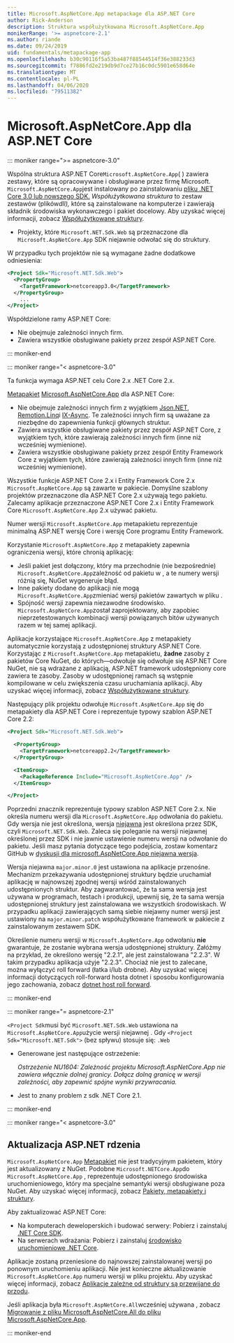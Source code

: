 ```yaml
---
title: Microsoft.AspNetCore.App metapackage dla ASP.NET Core
author: Rick-Anderson
description: Struktura współużytkowana Microsoft.AspNetCore.App
monikerRange: '>= aspnetcore-2.1'
ms.author: riande
ms.date: 09/24/2019
uid: fundamentals/metapackage-app
ms.openlocfilehash: b30c90116f5a53ba487f88544514f36e388233d3
ms.sourcegitcommit: f7886fd2e219db9d7ce27b16c0dc5901e658d64e
ms.translationtype: MT
ms.contentlocale: pl-PL
ms.lasthandoff: 04/06/2020
ms.locfileid: "79511382"
---
```

# <a name="microsoftaspnetcoreapp-for-aspnet-core"></a>Microsoft.AspNetCore.App dla ASP.NET Core

::: moniker range=">= aspnetcore-3.0"

 Wspólna struktura ASP.NET Core`Microsoft.AspNetCore.App`( ) zawiera zestawy, które są opracowywane i obsługiwane przez firmę Microsoft. `Microsoft.AspNetCore.App`jest instalowany po zainstalowaniu [pliku .NET Core 3.0 lub nowszego SDK.](https://dotnet.microsoft.com/download/dotnet-core/3.0) *Współużytkowana struktura* to zestaw zestawów (plików*dll),* które są zainstalowane na komputerze i zawierają składnik środowiska wykonawczego i pakiet docelowy. Aby uzyskać więcej informacji, zobacz [Współużytkowane struktury](https://natemcmaster.com/blog/2018/08/29/netcore-primitives-2/).

* Projekty, które `Microsoft.NET.Sdk.Web` są przeznaczone dla `Microsoft.AspNetCore.App` SDK niejawnie odwołać się do struktury.

W przypadku tych projektów nie są wymagane żadne dodatkowe odniesienia:

```xml
<Project Sdk="Microsoft.NET.Sdk.Web">
  <PropertyGroup>
    <TargetFramework>netcoreapp3.0</TargetFramework>
  </PropertyGroup>
    ...
</Project>
```

Współdzielone ramy ASP.NET Core:

* Nie obejmuje zależności innych firm.
* Zawiera wszystkie obsługiwane pakiety przez zespół ASP.NET Core.

::: moniker-end

::: moniker range="< aspnetcore-3.0"

Ta funkcja wymaga ASP.NET celu Core 2.x .NET Core 2.x.

[Metapakiet](/dotnet/core/packages#metapackages) [Microsoft.AspNetCore.App](https://www.nuget.org/packages/Microsoft.AspNetCore.App) dla ASP.NET Core:

* Nie obejmuje zależności innych firm z wyjątkiem [Json.NET](https://www.nuget.org/packages/Newtonsoft.Json/), [Remotion.Linq](https://www.nuget.org/packages/Remotion.Linq/)i [IX-Async](https://www.nuget.org/packages/System.Interactive.Async/). Te zależności innych firm są uważane za niezbędne do zapewnienia funkcji głównych struktur.
* Zawiera wszystkie obsługiwane pakiety przez zespół ASP.NET Core, z wyjątkiem tych, które zawierają zależności innych firm (inne niż wcześniej wymienione).
* Zawiera wszystkie obsługiwane pakiety przez zespół Entity Framework Core z wyjątkiem tych, które zawierają zależności innych firm (inne niż wcześniej wymienione).

Wszystkie funkcje ASP.NET Core 2.x i Entity Framework Core 2.x `Microsoft.AspNetCore.App` są zawarte w pakiecie. Domyślne szablony projektów przeznaczone dla ASP.NET Core 2.x używają tego pakietu. Zalecamy aplikacje przeznaczone ASP.NET Core 2.x i Entity Framework Core `Microsoft.AspNetCore.App` 2.x używać pakietu.

Numer wersji `Microsoft.AspNetCore.App` metapakietu reprezentuje minimalną ASP.NET wersję Core i wersję Core programu Entity Framework.

Korzystanie `Microsoft.AspNetCore.App` z metapakiety zapewnia ograniczenia wersji, które chronią aplikację:

* Jeśli pakiet jest dołączony, który ma przechodnie (nie bezpośrednie) `Microsoft.AspNetCore.App`zależność od pakietu w , a te numery wersji różnią się, NuGet wygeneruje błąd.
* Inne pakiety dodane do aplikacji nie mogą `Microsoft.AspNetCore.App`zmieniać wersji pakietów zawartych w pliku .
* Spójność wersji zapewnia niezawodne środowisko. `Microsoft.AspNetCore.App`został zaprojektowany, aby zapobiec nieprzetestowanych kombinacji wersji powiązanych bitów używanych razem w tej samej aplikacji.

Aplikacje korzystające `Microsoft.AspNetCore.App` z metapakiety automatycznie korzystają z udostępnionej struktury ASP.NET Core. Korzystając z `Microsoft.AspNetCore.App` metapakietu, **żadne** zasoby z pakietów Core NuGet, do których&mdash;odwołuje się odwołuje się ASP.NET Core NuGet, nie są wdrażane z aplikacją, ASP.NET framework udostępniony core zawiera te zasoby. Zasoby w udostępnionej ramach są wstępnie kompilowane w celu zwiększenia czasu uruchamiania aplikacji. Aby uzyskać więcej informacji, zobacz [Współużytkowane struktury](https://natemcmaster.com/blog/2018/08/29/netcore-primitives-2/).

Następujący plik projektu odwołuje `Microsoft.AspNetCore.App` się do metapakiety dla ASP.NET Core i reprezentuje typowy szablon ASP.NET Core 2.2:

```xml
<Project Sdk="Microsoft.NET.Sdk.Web">

  <PropertyGroup>
    <TargetFramework>netcoreapp2.2</TargetFramework>
  </PropertyGroup>

  <ItemGroup>
    <PackageReference Include="Microsoft.AspNetCore.App" />
  </ItemGroup>

</Project>
```

Poprzedni znacznik reprezentuje typowy szablon ASP.NET Core 2.x. Nie określa numeru wersji dla `Microsoft.AspNetCore.App` odwołania do pakietu. Gdy wersja nie jest określona, wersja [niejawna](https://github.com/dotnet/core/blob/master/release-notes/1.0/sdk/1.0-rc3-implicit-package-refs.md) jest określona przez SDK, czyli `Microsoft.NET.Sdk.Web`. Zaleca się poleganie na wersji niejawnej określonej przez SDK i nie jawnie ustawienie numeru wersji na odwołanie do pakietu. Jeśli masz pytania dotyczące tego podejścia, zostaw komentarz GitHub w [dyskusji dla microsoft.AspNetCore.App niejawna wersja](https://github.com/dotnet/AspNetCore.Docs/issues/6430).

Wersja niejawna `major.minor.0` jest ustawiona na aplikacje przenośne. Mechanizm przekazywania udostępnionej struktury będzie uruchamiał aplikację w najnowszej zgodnej wersji wśród zainstalowanych udostępnionych struktur. Aby zagwarantować, że ta sama wersja jest używana w programach, testach i produkcji, upewnij się, że ta sama wersja udostępnionej struktury jest zainstalowana we wszystkich środowiskach. W przypadku aplikacji zawierających samą siebie niejawny numer wersji jest ustawiony na `major.minor.patch` współużytkowane framework w pakiecie z zainstalowanym zestawem SDK.

Określenie numeru wersji w `Microsoft.AspNetCore.App` odwołaniu **nie** gwarantuje, że zostanie wybrana wersja udostępnionej struktury. Załóżmy na przykład, że określono wersję "2.2.1", ale jest zainstalowana "2.2.3". W takim przypadku aplikacja użyje "2.2.3". Chociaż nie jest to zalecane, można wyłączyć roll forward (łatka i/lub drobne). Aby uzyskać więcej informacji dotyczących roll-forward hosta dotnet i sposobu konfigurowania jego zachowania, zobacz [dotnet host roll forward](https://github.com/dotnet/core-setup/blob/master/Documentation/design-docs/roll-forward-on-no-candidate-fx.md).

::: moniker-end

::: moniker range="= aspnetcore-2.1"

`<Project Sdk`musi być `Microsoft.NET.Sdk.Web` ustawiona na `Microsoft.AspNetCore.App`użycie wersji niejawnej . Gdy `<Project Sdk="Microsoft.NET.Sdk">` (bez spływu) stosuje się: `.Web`

* Generowane jest następujące ostrzeżenie:

  *Ostrzeżenie NU1604: Zależność projektu Microsoft.AspNetCore.App nie zawiera włącznie dolnej granicy. Dołącz dolną granicę w wersji zależności, aby zapewnić spójne wyniki przywracania.*

* Jest to znany problem z sdk .NET Core 2.1.

::: moniker-end

::: moniker range="< aspnetcore-3.0"

<a name="update"></a>

## <a name="update-aspnet-core"></a>Aktualizacja ASP.NET rdzenia

`Microsoft.AspNetCore.App` [Metapakiet](/dotnet/core/packages#metapackages) nie jest tradycyjnym pakietem, który jest aktualizowany z NuGet. Podobne `Microsoft.NETCore.App`do `Microsoft.AspNetCore.App` , reprezentuje udostępnionego środowiska uruchomieniowego, który ma specjalne semantyki wersji obsługiwane poza NuGet. Aby uzyskać więcej informacji, zobacz [Pakiety, metapakiety i struktury](/dotnet/core/packages).

Aby zaktualizować ASP.NET Core:

* Na komputerach deweloperskich i budować serwery: Pobierz i zainstaluj [.NET Core SDK](https://dotnet.microsoft.com/download).
* Na serwerach wdrażania: Pobierz i zainstaluj [środowisko uruchomieniowe .NET Core](https://dotnet.microsoft.com/download).

 Aplikacje zostaną przeniesione do najnowszej zainstalowanej wersji po ponownym uruchomieniu aplikacji. Nie jest konieczne aktualizowanie `Microsoft.AspNetCore.App` numeru wersji w pliku projektu. Aby uzyskać więcej informacji, zobacz [Aplikacje zależne od struktury są przewijane do przodu](/dotnet/core/versions/selection#framework-dependent-apps-roll-forward).

Jeśli aplikacja była `Microsoft.AspNetCore.All`wcześniej używana , zobacz [Migrowanie z pliku Microsoft.AspNetCore.All do pliku Microsoft.AspNetCore.App](xref:fundamentals/metapackage#migrate).

::: moniker-end
